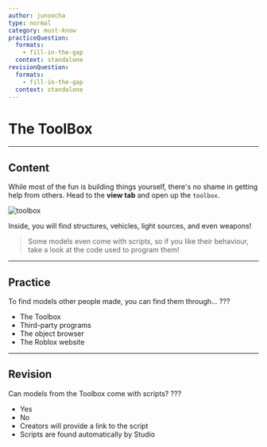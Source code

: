 ```yaml
---
author: junoocha
type: normal
category: must-know
practiceQuestion:
  formats:
    - fill-in-the-gap
  context: standalone
revisionQuestion:
  formats:
    - fill-in-the-gap
  context: standalone
---
```


# The ToolBox

---

## Content

While most of the fun is building things yourself, there's no shame in getting help from others. Head to the **view tab** and open up the `toolbox`. 

![toolbox](https://img.enkipro.com/c22e090279952b4f26b7c28136f31d55.png)

Inside, you will find structures, vehicles, light sources, and even weapons!

> Some models even come with scripts, so if you like their behaviour, take a look at the code used to program them!

---

## Practice

To find models other people made, you can find them through... ???

- The Toolbox
- Third-party programs
- The object browser
- The Roblox website

---

## Revision

Can models from the Toolbox come with scripts? ???

- Yes
- No
- Creators will provide a link to the script
- Scripts are found automatically by Studio